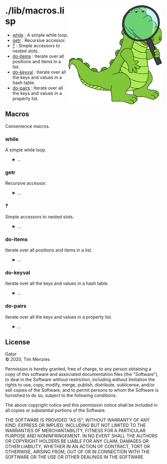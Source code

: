 <a name=top>
<img width=300 align=right src="https://raw.githubusercontent.com/timm/gator/main/docs/img/gator.png">

# ./lib/macros.lisp
- [while](#while) : A simple while loop.
- [getr](#getr) : Recursive accessor.
- [?](#?) : Simple accessors to nested slots.
- [do-items](#do-items) : Iterate over all positions and items in a list.
- [do-keyval](#do-keyval) : Iterate over all the keys and values in a hash table.
- [do-pairs](#do-pairs) : Iterate over all the keys and values in a property list.

## Macros

Convenience macros.

### while

A simple while loop.

<ul><details><summary>...</summary>

```lisp
(defmacro while `(do () ((not ,test)) ,@body))
```
</details></ul>

### getr

Recursive accessor.

<ul><details><summary>...</summary>

```lisp
(defmacro getr (if fs `(getr ,how (,how ,obj ',f) ,@fs) `(,how ,obj ',f)))
```
</details></ul>

### ?

Simple accessors to nested slots.

<ul><details><summary>...</summary>

```lisp
(defmacro ? `(getr slot-value ,x ,@fs))
```
</details></ul>

### do-items

Iterate over all positions and items in a list.

<ul><details><summary>...</summary>

```lisp
(defmacro do-items
          `(let ((,n -1))
             (dolist (,item ,lst ,out) (incf ,n) ,@body)))
```
</details></ul>

### do-keyval

Iterate over all the keys and values in a hash table.

<ul><details><summary>...</summary>

```lisp
(defmacro do-keyval `(progn (maphash #'(lambda (,k ,v) ,@body) ,h) ,out))
```
</details></ul>

### do-pairs

Iterate over all the keys and values in a property list.

<ul><details><summary>...</summary>

```lisp
(defmacro do-pairs
          (let ((tmp (gensym)))
           `(let ((,tmp ,lst))
              (while ,tmp
               (let ((,k (car ,tmp)) (,v (cadr ,tmp)))
                 ,@body
                 (setq ,tmp (cddr ,tmp))))
              ,out)))
```
</details></ul>

## License

Gator   
&copy; 2020, Tim Menzies

Permission is hereby granted, free of charge, to any person obtaining
a copy of this software and associated documentation files (the
"Software"), to deal in the Software without restriction, including
without limitation the rights to use, copy, modify, merge, publish,
distribute, sublicense, and/or sell copies of the Software, and to
permit persons to whom the Software is furnished to do so, subject
to the following conditions:

The above copyright notice and this permission notice shall be
included in all copies or substantial portions of the Software.

THE SOFTWARE IS PROVIDED "AS IS", WITHOUT WARRANTY OF ANY KIND,
EXPRESS OR IMPLIED, INCLUDING BUT NOT LIMITED TO THE WARRANTIES OF
MERCHANTABILITY, FITNESS FOR A PARTICULAR PURPOSE AND NONINFRINGEMENT.
IN NO EVENT SHALL THE AUTHORS OR COPYRIGHT HOLDERS BE LIABLE FOR
ANY CLAIM, DAMAGES OR OTHER LIABILITY, WHETHER IN AN ACTION OF
CONTRACT, TORT OR OTHERWISE, ARISING FROM, OUT OF OR IN CONNECTION
WITH THE SOFTWARE OR THE USE OR OTHER DEALINGS IN THE SOFTWARE.
